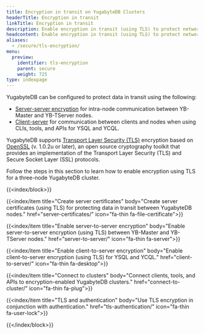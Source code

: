```yaml
---
title: Encryption in transit on YugabyteDB Clusters
headerTitle: Encryption in transit
linkTitle: Encryption in transit
description: Enable encryption in transit (using TLS) to protect network communication.
headcontent: Enable encryption in transit (using TLS) to protect network communication
aliases:
  - /secure/tls-encryption/
menu:
  preview:
    identifier: tls-encryption
    parent: secure
    weight: 725
type: indexpage
---
```


YugabyteDB can be configured to protect data in transit using the following:

- [Server-server encryption](./server-to-server/) for intra-node communication between YB-Master and YB-TServer nodes.
- [Client-server](./client-to-server/) for communication between clients and nodes when using CLIs, tools, and APIs for YSQL and YCQL.

YugabyteDB supports [Transport Layer Security (TLS)](https://en.wikipedia.org/wiki/Transport_Layer_Security) encryption based on [OpenSSL](https://www.openssl.org) (v. 1.0.2u or later), an open source cryptography toolkit that provides an implementation of the Transport Layer Security (TLS) and Secure Socket Layer (SSL) protocols.

Follow the steps in this section to learn how to enable encryption using TLS for a three-node YugabyteDB cluster.

{{<index/block>}}

  {{<index/item
    title="Create server certificates"
    body="Create server certificates (using TLS) for protecting data in transit between YugabyteDB nodes."
    href="server-certificates/"
    icon="fa-thin fa-file-certificate">}}

  {{<index/item
    title="Enable server-to-server encryption"
    body="Enable server-to-server encryption (using TLS) between YB-Master and YB-TServer nodes."
    href="server-to-server/"
    icon="fa-thin fa-server">}}

  {{<index/item
    title="Enable client-to-server encryption"
    body="Enable client-to-server encryption (using TLS) for YSQL and YCQL."
    href="client-to-server/"
    icon="fa-thin fa-desktop">}}

  {{<index/item
    title="Connect to clusters"
    body="Connect clients, tools, and APIs to encryption-enabled YugabyteDB clusters."
    href="connect-to-cluster/"
    icon="fa-thin fa-plug">}}

  {{<index/item
    title="TLS and authentication"
    body="Use TLS encryption in conjunction with authentication."
    href="tls-authentication/"
    icon="fa-thin fa-user-lock">}}

{{</index/block>}}

